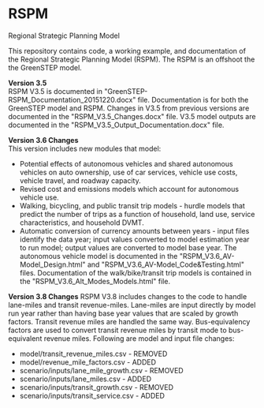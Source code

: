 # RSPM
Regional Strategic Planning Model

This repository contains code, a working example, and documentation of the Regional Strategic Planning Model (RSPM). The RSPM is an offshoot the the GreenSTEP model. 

**Version 3.5**  
RSPM V3.5 is documented in "GreenSTEP-RSPM_Documentation_20151220.docx" file. Documentation is for both the GreenSTEP model and RSPM. Changes in V3.5 from previous versions are documented in the "RSPM_V3.5_Changes.docx" file. V3.5 model outputs are documented in the "RSPM_V3.5_Output_Documentation.docx" file.

**Version 3.6 Changes**  
This version includes new modules that model:  
- Potential effects of autonomous vehicles and shared autonomous vehicles on auto ownership, use of car services, vehicle use costs, vehicle travel, and roadway capacity.
- Revised cost and emissions models which account for autonomous vehicle use.  
- Walking, bicycling, and public transit trip models - hurdle models that predict the number of trips as a function of household, land use, service characteristics, and household DVMT.
- Automatic conversion of currency amounts between years - input files identify the data year; input values converted to model estimation year to run model; output values are converted to model base year.
The autonomous vehicle model is documented in the "RSPM_V3.6_AV-Model_Design.html" and "RSPM_V3.6_AV-Model_Code&Testing.html" files. Documentation of the walk/bike/transit trip models is contained in the "RSPM_V3.6_Alt_Modes_Models.html" file.

**Version 3.8 Changes**
RSPM V3.8 includes changes to the code to handle lane-miles and transit revenue-miles. Lane-miles are input directly by model run year rather than having base year values that are scaled by growth factors. Transit revenue miles are handled the same way. Bus-equivalency factors are used to convert transit revenue miles by transit mode to bus-equivalent revenue miles. Following are model and input file changes:
- model/transit_revenue_miles.csv - REMOVED
- model/revenue_mile_factors.csv - ADDED
- scenario/inputs/lane_mile_growth.csv - REMOVED
- scenario/inputs/lane_miles.csv - ADDED
- scenario/inputs/transit_growth.csv - REMOVED
- scenario/inputs/transit_service.csv - ADDED
